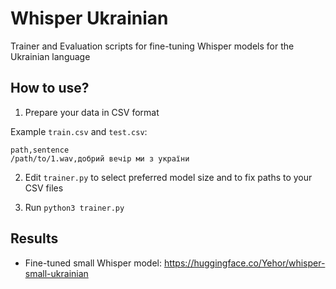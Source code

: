 # Whisper Ukrainian

Trainer and Evaluation scripts for fine-tuning Whisper models for the Ukrainian language

## How to use?

1. Prepare your data in CSV format

Example `train.csv` and `test.csv`:

```
path,sentence
/path/to/1.wav,добрий вечір ми з україни
```

2. Edit `trainer.py` to select preferred model size and to fix paths to your CSV files

3. Run `python3 trainer.py`

## Results

- Fine-tuned small Whisper model: https://huggingface.co/Yehor/whisper-small-ukrainian
